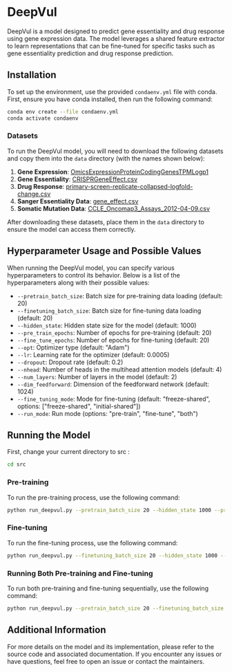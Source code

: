 
# DeepVul

DeepVul is a model designed to predict gene essentiality and drug response using gene expression data. The model leverages a shared feature extractor to learn representations that can be fine-tuned for specific tasks such as gene essentiality prediction and drug response prediction.

## Installation

To set up the environment, use the provided `condaenv.yml` file with conda. First, ensure you have conda installed, then run the following command:

```bash
conda env create --file condaenv.yml
conda activate condaenv
```
### Datasets

To run the DeepVul model, you will need to download the following datasets and copy them into the `data` directory (with the names shown below):

1. **Gene Expression**: [OmicsExpressionProteinCodingGenesTPMLogp1](https://depmap.org/portal/data_page/?tab=allData&releasename=DepMap%20Public%2024Q2&filename=OmicsExpressionProteinCodingGenesTPMLogp1.csv)
2. **Gene Essentiality**: [CRISPRGeneEffect.csv](https://depmap.org/portal/data_page/?tab=allData&releasename=DepMap%20Public%2024Q2&filename=CRISPRGeneEffect.csv)
3. **Drug Response**: [primary-screen-replicate-collapsed-logfold-change.csv](https://depmap.org/portal/data_page/?tab=allData&releasename=PRISM%20Repurposing%2019Q4&filename=primary-screen-replicate-collapsed-logfold-change.csv)
4. **Sanger Essentiality Data**: [gene_effect.csv](https://depmap.org/portal/data_page/?tab=allData&releasename=Sanger%20CRISPR%20(Project%20Score%2C%20CERES)&filename=gene_effect.csv)
5. **Somatic Mutation Data**: [CCLE_Oncomap3_Assays_2012-04-09.csv](https://depmap.org/portal/data_page/?tab=allData&releasename=Oncomap%20mutations&filename=CCLE_Oncomap3_Assays_2012-04-09.csv)

After downloading these datasets, place them in the `data` directory to ensure the model can access them correctly.
## Hyperparameter Usage and Possible Values

When running the DeepVul model, you can specify various hyperparameters to control its behavior. Below is a list of the hyperparameters along with their possible values:

- `--pretrain_batch_size`: Batch size for pre-training data loading (default: 20)
- `--finetuning_batch_size`: Batch size for fine-tuning data loading (default: 20)
- `--hidden_state`: Hidden state size for the model (default: 1000)
- `--pre_train_epochs`: Number of epochs for pre-training (default: 20)
- `--fine_tune_epochs`: Number of epochs for fine-tuning (default: 20)
- `--opt`: Optimizer type (default: "Adam")
- `--lr`: Learning rate for the optimizer (default: 0.0005)
- `--dropout`: Dropout rate (default: 0.2)
- `--nhead`: Number of heads in the multihead attention models (default: 4)
- `--num_layers`: Number of layers in the model (default: 2)
- `--dim_feedforward`: Dimension of the feedforward network (default: 1024)
- `--fine_tuning_mode`: Mode for fine-tuning (default: "freeze-shared", options: ["freeze-shared", "initial-shared"])
- `--run_mode`: Run mode (options: "pre-train", "fine-tune", "both")

## Running the Model
First, change your current directory to src :

```bash
cd src
```

### Pre-training

To run the pre-training process, use the following command:

```bash
python run_deepvul.py --pretrain_batch_size 20 --hidden_state 1000 --pre_train_epochs 20 --opt "Adam" --lr 0.0005 --dropout 0.2 --nhead 4 --num_layers 2 --dim_feedforward 1024 --run_mode pre-train
```

### Fine-tuning

To run the fine-tuning process, use the following command:

```bash
python run_deepvul.py --finetuning_batch_size 20 --hidden_state 1000 --fine_tune_epochs 20 --opt "Adam" --lr 0.0005 --dropout 0.2 --nhead 4 --num_layers 2 --dim_feedforward 1024 --fine_tuning_mode "freeze-shared" --run_mode fine-tune
```

### Running Both Pre-training and Fine-tuning

To run both pre-training and fine-tuning sequentially, use the following command:

```bash
python run_deepvul.py --pretrain_batch_size 20 --finetuning_batch_size 20 --hidden_state 1000 --pre_train_epochs 20 --fine_tune_epochs 20 --opt "Adam" --lr 0.0005 --dropout 0.2 --nhead 4 --num_layers 2 --dim_feedforward 1024 --fine_tuning_mode "freeze-shared" --run_mode both
```

## Additional Information

For more details on the model and its implementation, please refer to the source code and associated documentation. If you encounter any issues or have questions, feel free to open an issue or contact the maintainers.
